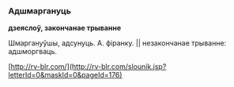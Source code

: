 ### Адшмаргануць
**дзеяслоў, закончанае трыванне**

Шмаргануўшы, адсунуць. А. фіранку. || незакончанае трыванне: адшморгваць.

<a rel="author">[http://rv-blr.com/](http://rv-blr.com/slounik.jsp?letterId=0&maskId=0&pageId=176)</a>
